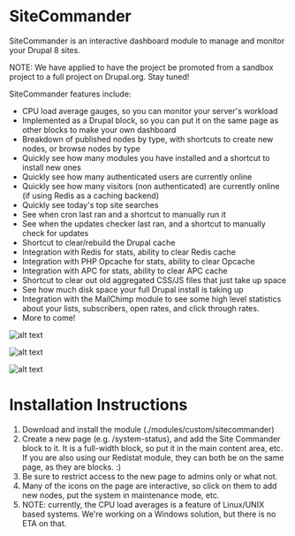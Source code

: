 # SiteCommander
SiteCommander is an interactive dashboard module to manage and monitor your Drupal 8 sites.

NOTE: We have applied to have the project be promoted from a sandbox project to a full project on Drupal.org. Stay tuned!

SiteCommander features include:

* CPU load average gauges, so you can monitor your server's workload
* Implemented as a Drupal block, so you can put it on the same page as other blocks to make your own dashboard
* Breakdown of published nodes by type, with shortcuts to create new nodes, or browse nodes by type
* Quickly see how many modules you have installed and a shortcut to install new ones
* Quickly see how many authenticated users are currently online
* Quickly see how many visitors (non authenticated) are currently online (if using Redis as a caching backend)
* Quickly see today's top site searches
* See when cron last ran and a shortcut to manually run it
* See when the updates checker last ran, and a shortcut to manually check for updates
* Shortcut to clear/rebuild the Drupal cache
* Integration with Redis for stats, ability to clear Redis cache
* Integration with PHP Opcache for stats, ability to clear Opcache
* Integration with APC for stats, ability to clear APC cache
* Shortcut to clear out old aggregated CSS/JS files that just take up space
* See how much disk space your full Drupal install is taking up
* Integration with the MailChimp module to see some high level statistics about your lists, subscribers, open rates, and click through rates.
* More to come!

![alt text](http://incurs.us/sites/default/files/styles/juicebox_small/public/2016-07/sitecommander-screenshot2.png?itok=KnZedmz8 "SiteCommander Screenshot")

![alt text](http://incurs.us/sites/default/files/styles/juicebox_small/public/2016-07/sitecommander-screenshot2.png?itok=KnZedmz8 "SiteCommander Screenshot")

![alt text](http://incurs.us/sites/default/files/styles/juicebox_small/public/2016-07/sitecommander-screenshot3.png?itok=DRqQjk2N "SiteCommander Screenshot")

# Installation Instructions

1. Download and install the module (./modules/custom/sitecommander)
2. Create a new page (e.g. /system-status), and add the Site Commander block to it. It is a full-width block, so put it in the main content area, etc. If you are also using our Redistat module, they can both be on the same page, as they are blocks. :)
3. Be sure to restrict access to the new page to admins only or what not.
4. Many of the icons on the page are interactive, so click on them to add new nodes, put the system in maintenance mode, etc.
5. NOTE: currently, the CPU load averages is a feature of Linux/UNIX based systems. We're working on a Windows solution, but there is no ETA on that.
